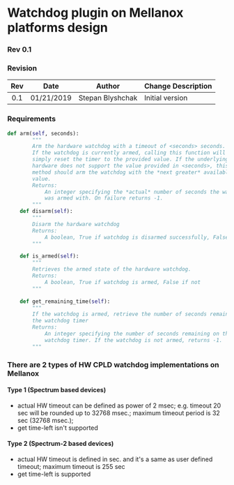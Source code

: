 # Watchdog plugin on Mellanox platforms design #

### Rev 0.1 ###

### Revision ###

 | Rev |     Date    |       Author       | Change Description                |
 |:---:|:-----------:|:------------------:|-----------------------------------|
 | 0.1 |  01/21/2019           |      Stepan Blyshchak      | Initial version        |
 
### Requirements ###

```python
def arm(self, seconds):
        """
        Arm the hardware watchdog with a timeout of <seconds> seconds.
        If the watchdog is currently armed, calling this function will
        simply reset the timer to the provided value. If the underlying
        hardware does not support the value provided in <seconds>, this
        method should arm the watchdog with the *next greater* available
        value.
        Returns:
            An integer specifying the *actual* number of seconds the watchdog
            was armed with. On failure returns -1.
        """
    def disarm(self):
        """
        Disarm the hardware watchdog
        Returns:
            A boolean, True if watchdog is disarmed successfully, False if not
        """

    def is_armed(self):
        """
        Retrieves the armed state of the hardware watchdog.
        Returns:
            A boolean, True if watchdog is armed, False if not
        """

    def get_remaining_time(self):
        """
        If the watchdog is armed, retrieve the number of seconds remaining on
        the watchdog timer
        Returns:
            An integer specifying the number of seconds remaining on thei
            watchdog timer. If the watchdog is not armed, returns -1.
        """
```

### There are 2 types of HW CPLD watchdog implementations on Mellanox ###
#### Type 1 (Spectrum based devices) ####

- actual HW timeout can be defined as power of 2 msec;
e.g. timeout 20 sec will be rounded up to 32768 msec.; maximum timeout period is 32 sec (32768 msec.);
- get time-left isn't supported


#### Type 2 (Spectrum-2 based devices) ####

- actual HW timeout is defined in sec. and it's a same as user defined timeout; maximum timeout is 255 sec
- get time-left is supported
	
